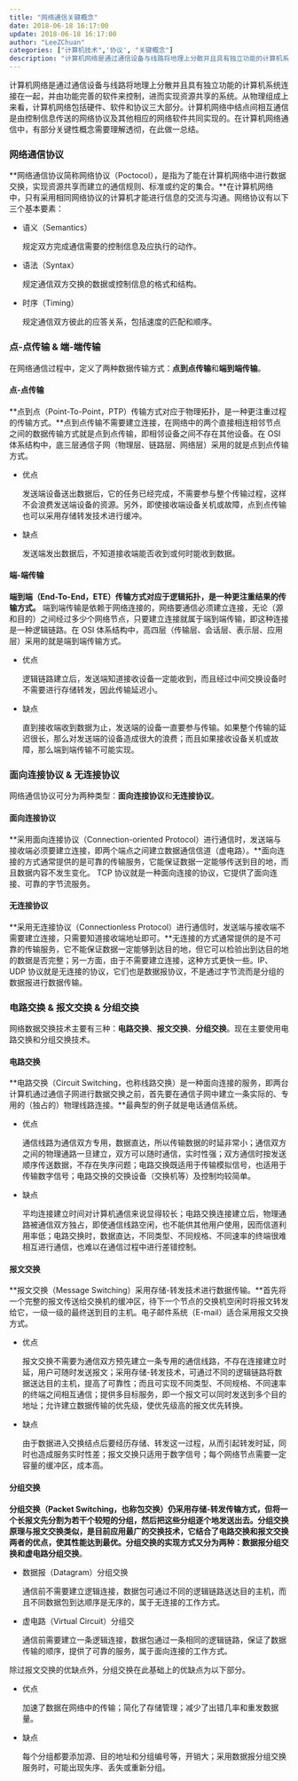 ```yaml
---
title: "网络通信关键概念"
date: 2018-06-18 16:17:00
update: 2018-06-18 16:17:00
author: "LeeZChuan"
categories: ["计算机技术",'协议', "关键概念"]
description: "计算机网络是通过通信设备与线路将地理上分散并且具有独立功能的计算机系统连接在一起，并由功能完善的软件来控制，进而实现资源共享的系统。从物理组成上来看，计算机网络包括硬件、软件和协议三大部分。计算机网络中结点间相互通信是由控制信息传送的网络协议及其他相应的网络软件共同实现的。在计算机网络通信中，有部分关键性概念需要理解透彻，在此做一总结。"
---
```



计算机网络是通过通信设备与线路将地理上分散并且具有独立功能的计算机系统连接在一起，并由功能完善的软件来控制，进而实现资源共享的系统。从物理组成上来看，计算机网络包括硬件、软件和协议三大部分。计算机网络中结点间相互通信是由控制信息传送的网络协议及其他相应的网络软件共同实现的。在计算机网络通信中，有部分关键性概念需要理解透彻，在此做一总结。

<!-- truncate -->

### 网络通信协议

**网络通信协议简称网络协议（Poctocol），是指为了能在计算机网络中进行数据交换，实现资源共享而建立的通信规则、标准或约定的集合。**在计算机网络中，只有采用相同网络协议的计算机才能进行信息的交流与沟通。网络协议有以下三个基本要素：

- 语义（Semantics）

  规定双方完成通信需要的控制信息及应执行的动作。

- 语法（Syntax）

  规定通信双方交换的数据或控制信息的格式和结构。

- 时序（Timing）

  规定通信双方彼此的应答关系，包括速度的匹配和顺序。

### 点-点传输 & 端-端传输

在网络通信过程中，定义了两种数据传输方式：**点到点传输**和**端到端传输**。

#### 点-点传输

**点到点（Point-To-Point，PTP）传输方式对应于物理拓扑，是一种更注重过程的传输方式。**点到点传输不需要建立连接，在网络中的两个直接相连相邻节点之间的数据传输方式就是点到点传输，即相邻设备之间不存在其他设备。在 OSI 体系结构中，底三层通信子网（物理层、链路层、网络层）采用的就是点到点传输方式。

- 优点

  发送端设备送出数据后，它的任务已经完成，不需要参与整个传输过程，这样不会浪费发送端设备的资源。另外，即使接收端设备关机或故障，点到点传输也可以采用存储转发技术进行缓冲。

- 缺点

  发送端发出数据后，不知道接收端能否收到或何时能收到数据。

#### 端-端传输

**端到端（End-To-End，ETE）传输方式对应于逻辑拓扑，是一种更注重结果的传输方式。**
端到端传输是依赖于网络连接的，网络要通信必须建立连接，无论（源和目的）之间经过多少个网络节点，只要建立连接就属于端到端传输，即这种连接是一种逻辑链路。在 OSI 体系结构中，高四层（传输层、会话层、表示层、应用层）采用的就是端到端传输方式。

- 优点

  逻辑链路建立后，发送端知道接收设备一定能收到，而且经过中间交换设备时不需要进行存储转发，因此传输延迟小。

- 缺点

  直到接收端收到数据为止，发送端的设备一直要参与传输。如果整个传输的延迟很长，那么对发送端的设备造成很大的浪费；而且如果接收设备关机或故障，那么端到端传输不可能实现。

### 面向连接协议 & 无连接协议

网络通信协议可分为两种类型：**面向连接协议**和**无连接协议**。

#### 面向连接协议

**采用面向连接协议（Connection-oriented Protocol）进行通信时，发送端与接收端必须要建立连接，即两个端点之间建立数据通信信道（虚电路）。**面向连接的方式通常提供的是可靠的传输服务，它能保证数据一定能够传送到目的地，而且数据内容不发生变化。 TCP 协议就是一种面向连接的协议，它提供了面向连接、可靠的字节流服务。

#### 无连接协议

**采用无连接协议（Connectionless Protocol）进行通信时，发送端与接收端不需要建立连接，只需要知道接收端地址即可。**无连接的方式通常提供的是不可靠的传输服务，它不能保证数据一定能够到达目的地，但它可以检验出到达目的地的数据是否完整；另一方面，由于不需要建立连接，这种方式更快一些。IP、UDP 协议就是无连接的协议，它们也是数据报协议，不是通过字节流而是分组的数据报进行数据传输。

### 电路交换 & 报文交换 & 分组交换

网络数据交换技术主要有三种：**电路交换**、**报文交换**、**分组交换**。现在主要使用电路交换和分组交换技术。

#### 电路交换

**电路交换（Circuit Switching，也称线路交换）是一种面向连接的服务，即两台计算机通过通信子网进行数据交换之前，首先要在通信子网中建立一条实际的、专用的（独占的）物理线路连接。**最典型的例子就是电话通信系统。

- 优点

  通信线路为通信双方专用，数据直达，所以传输数据的时延非常小；通信双方之间的物理通路一旦建立，双方可以随时通信，实时性强；双方通信时按发送顺序传送数据，不存在失序问题；电路交换既适用于传输模拟信号，也适用于传输数字信号；电路交换的交换设备（交换机等）及控制均较简单。

- 缺点

  平均连接建立时间对计算机通信来说显得较长；电路交换连接建立后，物理通路被通信双方独占，即使通信线路空闲，也不能供其他用户使用，因而信道利用率低；电路交换时，数据直达，不同类型、不同规格、不同速率的终端很难相互进行通信，也难以在通信过程中进行差错控制。

#### 报文交换

**报文交换（Message Switching）采用存储-转发技术进行数据传输。**首先将一个完整的报文传送给交换机的缓冲区，待下一个节点的交换机空闲时将报文转发给它，一级一级的最终送到目的主机。电子邮件系统（E-mail）适合采用报文交换方式。

- 优点

  报文交换不需要为通信双方预先建立一条专用的通信线路，不存在连接建立时延，用户可随时发送报文；采用存储-转发技术，可通过不同的逻辑链路将数据送达目的主机，提高了可靠性；而且可实现不同类型、不同规格、不同速率的终端之间相互通信；提供多目标服务，即一个报文可以同时发送到多个目的地址；允许建立数据传输的优先级，使优先级高的报文优先转换。

- 缺点

  由于数据进入交换结点后要经历存储、转发这一过程，从而引起转发时延，同时也造成服务实时性差；报文交换只适用于数字信号；每个网络节点需要一定容量的缓冲区，成本高。

#### 分组交换

**分组交换（Packet Switching，也称包交换）仍采用存储-转发传输方式，但将一个长报文先分割为若干个较短的分组，然后把这些分组逐个地发送出去。**分组交换原理与报文交换类似，是目前应用最广的交换技术，它结合了电路交换和报文交换两者的优点，使其性能达到最优。分组交换的实现方式又分为两种：**数据报分组交换**和**虚电路分组交换**。

- 数据报（Datagram）分组交换

  通信前不需要建立逻辑连接，数据包可通过不同的逻辑链路送达目的主机，而且不同数据包到达顺序是无序的，属于无连接的工作方式。

- 虚电路（Virtual Circuit）分组交

  通信前需要建立一条逻辑连接，数据包通过一条相同的逻辑链路，保证了数据传输的顺序，提供了可靠的服务，属于面向连接的工作方式。

除过报文交换的优缺点外，分组交换在此基础上的优缺点为以下部分。

- 优点

  加速了数据在网络中的传输；简化了存储管理；减少了出错几率和重发数据量。

- 缺点

  每个分组都要添加源、目的地址和分组编号等，开销大；采用数据报分组交换服务时，可能出现失序、丢失或重新分组。

